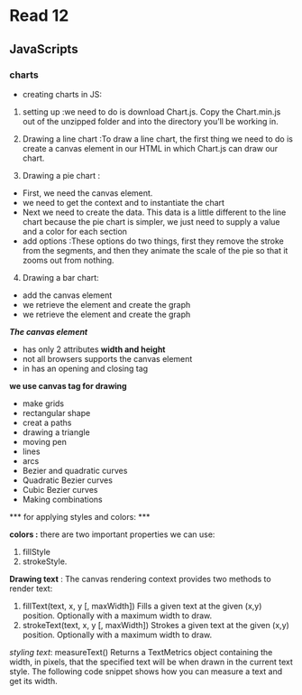 # Read 12

## JavaScripts

### charts 

* creating charts in JS: 
1. setting up :we need to do is download Chart.js. Copy the Chart.min.js out of the unzipped folder and into the directory you’ll be working in. 

2. Drawing a line chart :To draw a line chart, the first thing we need to do is create a canvas element in our HTML in which Chart.js can draw our chart.

3. Drawing a pie chart :
- First, we need the canvas element.
- we need to get the context and to instantiate the chart
- Next we need to create the data. This data is a little different to the line chart because the pie chart is simpler, we just need to supply a value and a color for each section
- add options :These options do two things, first they remove the stroke from the segments, and then they animate the scale of the pie so that it zooms out from nothing.

4. Drawing a bar chart:
-  add the canvas element
- we retrieve the element and create the graph
- we retrieve the element and create the graph

***The canvas element***
- has only 2 attributes **width and height** 
- not all browsers supports the canvas element
- in has an opening and closing tag 


**we use canvas tag for drawing**
- make grids 
- rectangular shape 
- creat a paths 
- drawing a triangle
- moving pen 
- lines
- arcs
- Bezier and quadratic curves
- Quadratic Bezier curves
- Cubic Bezier curves
- Making combinations


*** for applying styles and colors: ***

**colors :** 
there are two important properties we can use: 
1. fillStyle
2. strokeStyle.

**Drawing text** :
The canvas rendering context provides two methods to render text:

1. fillText(text, x, y [, maxWidth])
Fills a given text at the given (x,y) position. Optionally with a maximum width to draw.
2. strokeText(text, x, y [, maxWidth])
Strokes a given text at the given (x,y) position. Optionally with a maximum width to draw.

*styling text*:
measureText()
Returns a TextMetrics object containing the width, in pixels, that the specified text will be when drawn in the current text style.
The following code snippet shows how you can measure a text and get its width.

